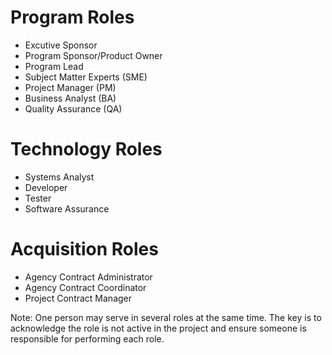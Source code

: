 # Program Roles
* Excutive Sponsor
* Program Sponsor/Product Owner
* Program Lead
* Subject Matter Experts (SME)
* Project Manager (PM)
* Business Analyst (BA)
* Quality Assurance (QA)

# Technology Roles
* Systems Analyst
* Developer
* Tester
* Software Assurance

# Acquisition Roles
* Agency Contract Administrator
* Agency Contract Coordinator
* Project Contract Manager

Note: One person may serve in several roles at the same time. The key is to acknowledge the role is not active in the project and ensure someone is responsible for performing each role.
